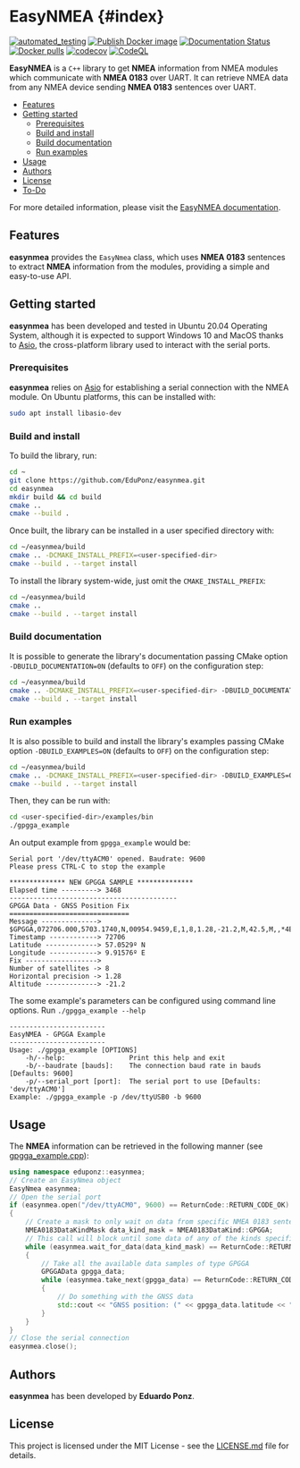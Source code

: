 # EasyNMEA {#index}

[![automated_testing](https://github.com/EduPonz/easynmea/actions/workflows/automated_testing.yml/badge.svg?branch=main)](https://github.com/EduPonz/easynmea/actions/workflows/automated_testing.yml)
[![Publish Docker image](https://github.com/EduPonz/easynmea/actions/workflows/publish_docker_image.yml/badge.svg)](https://github.com/EduPonz/easynmea/actions/workflows/publish_docker_image.yml)
[![Documentation Status](https://readthedocs.org/projects/easynmea/badge/?version=latest)](https://easynmea.readthedocs.io/en/latest/?badge=latest)
[![Docker pulls](https://img.shields.io/docker/pulls/eduponz/easynmea.svg)](https://hub.docker.com/repository/docker/eduponz/easynmea)
[![codecov](https://codecov.io/gh/EduPonz/easynmea/branch/main/graph/badge.svg?token=S3Q0EIDO85)](https://codecov.io/gh/EduPonz/easynmea)
[![CodeQL](https://github.com/EduPonz/easynmea/actions/workflows/codeql-analysis.yml/badge.svg)](https://github.com/EduPonz/easynmea/actions/workflows/codeql-analysis.yml)

**EasyNMEA** is a `C++` library to get **NMEA** information from NMEA modules which communicate with **NMEA 0183** over UART.
It can retrieve NMEA data from any NMEA device sending **NMEA 0183** sentences over UART.

* [Features](#features)
* [Getting started](#getting-started)
    * [Prerequisites](#prerequisites)
    * [Build and install](#build-and-install)
    * [Build documentation](#build-documentation)
    * [Run examples](#run-examples)
* [Usage](#usage)
* [Authors](#authors)
* [License](#license)
* [To-Do](#to-do)

For more detailed information, please visit the [EasyNMEA documentation](https://easynmea-docs.readthedocs.io/).

## Features

**easynmea** provides the `EasyNmea` class, which uses **NMEA 0183** sentences to extract **NMEA** information from the modules, providing a simple and easy-to-use API.

## Getting started

**easynmea** has been developed and tested in Ubuntu 20.04 Operating System, although it is expected to support Windows 10 and MacOS thanks to [Asio](https://github.com/chriskohlhoff/asio), the cross-platform library used to interact with the serial ports.

### Prerequisites

**easynmea** relies on [Asio](https://github.com/chriskohlhoff/asio) for establishing a serial connection with the NMEA module.
On Ubuntu platforms, this can be installed with:

```bash
sudo apt install libasio-dev
```

### Build and install

To build the library, run:

```bash
cd ~
git clone https://github.com/EduPonz/easynmea.git
cd easynmea
mkdir build && cd build
cmake ..
cmake --build .
```

Once built, the library can be installed in a user specified directory with:

```bash
cd ~/easynmea/build
cmake .. -DCMAKE_INSTALL_PREFIX=<user-specified-dir>
cmake --build . --target install
```

To install the library system-wide, just omit the `CMAKE_INSTALL_PREFIX`:

```bash
cd ~/easynmea/build
cmake ..
cmake --build . --target install
```

### Build documentation

It is possible to generate the library's documentation passing CMake option `-DBUILD_DOCUMENTATION=0N` (defaults to `OFF`) on the configuration step:

```bash
cd ~/easynmea/build
cmake .. -DCMAKE_INSTALL_PREFIX=<user-specified-dir> -DBUILD_DOCUMENTATION=ON
cmake --build . --target install
```

### Run examples

It is also possible to build and install the library's examples passing CMake option `-DBUILD_EXAMPLES=ON` (defaults to `OFF`) on the configuration step:

```bash
cd ~/easynmea/build
cmake .. -DCMAKE_INSTALL_PREFIX=<user-specified-dir> -DBUILD_EXAMPLES=ON
cmake --build . --target install
```

Then, they can be run with:

```bash
cd <user-specified-dir>/examples/bin
./gpgga_example
```

An output example from `gpgga_example` would be:

```
Serial port '/dev/ttyACM0' opened. Baudrate: 9600
Please press CTRL-C to stop the example

************** NEW GPGGA SAMPLE **************
Elapsed time ---------> 3468
------------------------------------------
GPGGA Data - GNSS Position Fix
==============================
Message --------------> $GPGGA,072706.000,5703.1740,N,00954.9459,E,1,8,1.28,-21.2,M,42.5,M,,*4E
Timestamp ------------> 72706
Latitude -------------> 57.0529º N
Longitude ------------> 9.91576º E
Fix ------------------>
Number of satellites -> 8
Horizontal precision -> 1.28
Altitude -------------> -21.2
```

The some example's parameters can be configured using command line options.
Run `./gpgga_example --help`

```
------------------------
EasyNMEA - GPGGA Example
------------------------
Usage: ./gpgga_example [OPTIONS]
    -h/--help:                Print this help and exit
    -b/--baudrate [bauds]:    The connection baud rate in bauds [Defaults: 9600]
    -p/--serial_port [port]:  The serial port to use [Defaults: 'dev/ttyACM0']
Example: ./gpgga_example -p /dev/ttyUSB0 -b 9600
```

## Usage

The **NMEA** information can be retrieved in the following manner (see [gpgga_example.cpp](examples/gpgga_example.cpp)):

```c++
using namespace eduponz::easynmea;
// Create an EasyNmea object
EasyNmea easynmea;
// Open the serial port
if (easynmea.open("/dev/ttyACM0", 9600) == ReturnCode::RETURN_CODE_OK)
{
    // Create a mask to only wait on data from specific NMEA 0183 sentences
    NMEA0183DataKindMask data_kind_mask = NMEA0183DataKind::GPGGA;
    // This call will block until some data of any of the kinds specified in the mask is available.
    while (easynmea.wait_for_data(data_kind_mask) == ReturnCode::RETURN_CODE_OK)
    {
        // Take all the available data samples of type GPGGA
        GPGGAData gpgga_data;
        while (easynmea.take_next(gpgga_data) == ReturnCode::RETURN_CODE_OK)
        {
            // Do something with the GNSS data
            std::cout << "GNSS position: (" << gpgga_data.latitude << "; " << gpgga_data.longitude << ")" << std::endl;
        }
    }
}
// Close the serial connection
easynmea.close();
```

## Authors

**easynmea** has been developed by **Eduardo Ponz**.

## License

This project is licensed under the MIT License - see the [LICENSE.md](LICENSE.md) file for details.
